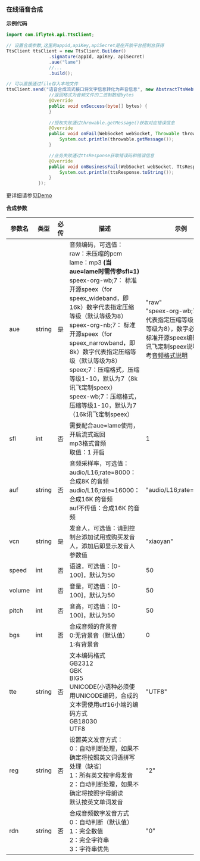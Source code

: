 ### 在线语音合成

**示例代码**

```java
import com.iflytek.api.TtsClient;

// 设置合成参数,这里的appid,apiKey,apiSecret是在开放平台控制台获得
TtsClient ttsClient = new TtsClient.Builder()
                .signature(appId, apiKey, apiSecret)
    			.aue("lame")
    			//...
                .build();

// 可以直接通过file存入本地文件
ttsClient.send("语音合成流式接口将文字信息转化为声音信息", new AbstractTtsWebSocketListener(file) {
    			//返回格式为音频文件的二进制数组bytes
                @Override
                public void onSuccess(byte[] bytes) {
                }
				
    			//授权失败通过throwable.getMessage()获取对应错误信息
                @Override
                public void onFail(WebSocket webSocket, Throwable throwable, Response response) {
                    System.out.println(throwable.getMessage());
                }

    			//业务失败通过ttsResponse获取错误码和错误信息
                @Override
                public void onBusinessFail(WebSocket webSocket, TtsResponse ttsResponse) {
                    System.out.println(ttsResponse.toString());
                }
            });
```

更详细请参见[Demo](https://github.com/iFLYTEK-OP/websdk-java-demo/blob/main/src/main/java/cn/xfyun/demo/TtsClientApp.java)

**合成参数**

| 参数名 | 类型   | 必传 | 描述                                                         | 示例                                                         |
| ------ | ------ | ---- | ------------------------------------------------------------ | ------------------------------------------------------------ |
| aue    | string | 是   | 音频编码，可选值：<br/>raw：未压缩的pcm<br/>lame：mp3 **(当aue=lame时需传参sfl=1)**<br/>speex-org-wb;7： 标准开源speex（for speex_wideband，即16k）数字代表指定压缩等级（默认等级为8）<br/>speex-org-nb;7： 标准开源speex（for speex_narrowband，即8k）数字代表指定压缩等级（默认等级为8）<br/>speex;7：压缩格式，压缩等级1-10，默认为7（8k讯飞定制speex）<br/>speex-wb;7：压缩格式，压缩等级1-10，默认为7（16k讯飞定制speex） | "raw"<br/>"speex-org-wb;7" 数字代表指定压缩等级（默认等级为8），数字必传<br/>标准开源speex编码以及讯飞定制speex说明请参考[音频格式说明](https://www.xfyun.cn/doc/asr/voicedictation/Audio.html#speex编码) |
| sfl    | int    | 否   | 需要配合aue=lame使用，开启流式返回<br/>mp3格式音频<br/>取值：1 开启 | 1                                                            |
| auf    | string | 否   | 音频采样率，可选值：<br/>audio/L16;rate=8000：合成8K 的音频<br/>audio/L16;rate=16000：合成16K 的音频<br/>auf不传值：合成16K 的音频 | "audio/L16;rate=16000"                                       |
| vcn    | string | 是   | 发音人，可选值：请到控制台添加试用或购买发音人，添加后即显示发音人参数值 | "xiaoyan"                                                    |
| speed  | int    | 否   | 语速，可选值：[0-100]，默认为50                              | 50                                                           |
| volume | int    | 否   | 音量，可选值：[0-100]，默认为50                              | 50                                                           |
| pitch  | int    | 否   | 音高，可选值：[0-100]，默认为50                              | 50                                                           |
| bgs    | int    | 否   | 合成音频的背景音<br/>0:无背景音（默认值）<br/>1:有背景音     | 0                                                            |
| tte    | string | 否   | 文本编码格式<br/>GB2312<br/>GBK<br/>BIG5<br/>UNICODE(小语种必须使用UNICODE编码，合成的文本需使用utf16小端的编码方式<br/>GB18030<br/>UTF8 | "UTF8"                                                       |
| reg    | string | 否   | 设置英文发音方式：<br/>0：自动判断处理，如果不确定将按照英文词语拼写处理（缺省）<br/>1：所有英文按字母发音<br/>2：自动判断处理，如果不确定将按照字母朗读<br/>默认按英文单词发音 | "2"                                                          |
| rdn    | string | 否   | 合成音频数字发音方式<br/>0：自动判断（默认值）<br/>1：完全数值<br/>2：完全字符串<br/>3：字符串优先 | "0"                                                          |

